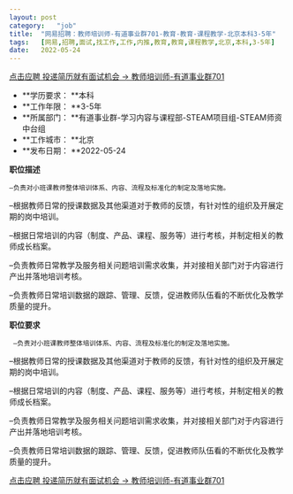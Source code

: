 ```yaml
---
layout:	post
category:	"job"
title:	"网易招聘：教师培训师-有道事业群701-教育-教育-课程教学-北京本科3-5年"
tags:	[网易,招聘,面试,找工作,工作,内推,教育,教育,课程教学,北京,本科,3-5年]
date:	2022-05-24
---
```


[点击应聘 投递简历就有面试机会 ->  教师培训师-有道事业群701](http://mobile.bole.netease.com/bole/boleDetail?id=40416&employeeId=346f03c3cda5f04c&key=all)



- **学历要求： **本科
- **工作年限： **3-5年
- **所属部门： **有道事业群-学习内容与课程部-STEAM项目组-STEAM师资中台组
- **工作城市： **北京
- **发布日期： **2022-05-24



**职位描述**

    –负责对小班课教师整体培训体系、内容、流程及标准化的制定及落地实施。

   –根据教师日常的授课数据及其他渠道对于教师的反馈，有针对性的组织及开展定期的岗中培训。

   –根据日常培训的内容（制度、产品、课程、服务等）进行考核，并制定相关的教师成长档案。

   –负责教师日常教学及服务相关问题培训需求收集，并对接相关部门对于内容进行产出并落地培训考核。

   –负责教师日常培训数据的跟踪、管理、反馈，促进教师队伍看的不断优化及教学质量的提升。



**职位要求**

     –负责对小班课教师整体培训体系、内容、流程及标准化的制定及落地实施。

   –根据教师日常的授课数据及其他渠道对于教师的反馈，有针对性的组织及开展定期的岗中培训。

   –根据日常培训的内容（制度、产品、课程、服务等）进行考核，并制定相关的教师成长档案。

   –负责教师日常教学及服务相关问题培训需求收集，并对接相关部门对于内容进行产出并落地培训考核。

   –负责教师日常培训数据的跟踪、管理、反馈，促进教师队伍看的不断优化及教学质量的提升。



[点击应聘 投递简历就有面试机会 ->  教师培训师-有道事业群701](http://mobile.bole.netease.com/bole/boleDetail?id=40416&employeeId=346f03c3cda5f04c&key=all)